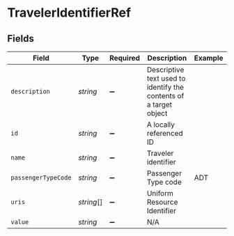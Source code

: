 # TravelerIdentifierRef


## Fields

| Field                                                             | Type                                                              | Required                                                          | Description                                                       | Example                                                           |
| ----------------------------------------------------------------- | ----------------------------------------------------------------- | ----------------------------------------------------------------- | ----------------------------------------------------------------- | ----------------------------------------------------------------- |
| `description`                                                     | *string*                                                          | :heavy_minus_sign:                                                | Descriptive text used to identify the contents of a target object |                                                                   |
| `id`                                                              | *string*                                                          | :heavy_minus_sign:                                                | A locally referenced ID                                           |                                                                   |
| `name`                                                            | *string*                                                          | :heavy_minus_sign:                                                | Traveler identifier                                               |                                                                   |
| `passengerTypeCode`                                               | *string*                                                          | :heavy_minus_sign:                                                | Passenger Type code                                               | ADT                                                               |
| `uris`                                                            | *string*[]                                                        | :heavy_minus_sign:                                                | Uniform Resource Identifier                                       |                                                                   |
| `value`                                                           | *string*                                                          | :heavy_minus_sign:                                                | N/A                                                               |                                                                   |